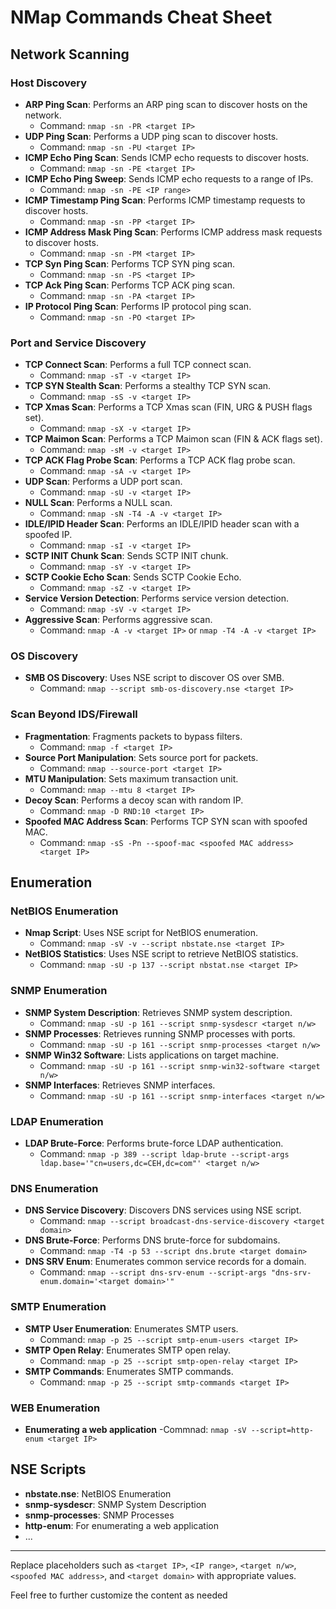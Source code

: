 # NMap Commands Cheat Sheet

## Network Scanning

### Host Discovery
- **ARP Ping Scan**: Performs an ARP ping scan to discover hosts on the network.
  - Command: `nmap -sn -PR <target IP>`
- **UDP Ping Scan**: Performs a UDP ping scan to discover hosts.
  - Command: `nmap -sn -PU <target IP>`
- **ICMP Echo Ping Scan**: Sends ICMP echo requests to discover hosts.
  - Command: `nmap -sn -PE <target IP>`
- **ICMP Echo Ping Sweep**: Sends ICMP echo requests to a range of IPs.
  - Command: `nmap -sn -PE <IP range>`
- **ICMP Timestamp Ping Scan**: Performs ICMP timestamp requests to discover hosts.
  - Command: `nmap -sn -PP <target IP>`
- **ICMP Address Mask Ping Scan**: Performs ICMP address mask requests to discover hosts.
  - Command: `nmap -sn -PM <target IP>`
- **TCP Syn Ping Scan**: Performs TCP SYN ping scan.
  - Command: `nmap -sn -PS <target IP>`
- **TCP Ack Ping Scan**: Performs TCP ACK ping scan.
  - Command: `nmap -sn -PA <target IP>`
- **IP Protocol Ping Scan**: Performs IP protocol ping scan.
  - Command: `nmap -sn -PO <target IP>`

### Port and Service Discovery
- **TCP Connect Scan**: Performs a full TCP connect scan.
  - Command: `nmap -sT -v <target IP>`
- **TCP SYN Stealth Scan**: Performs a stealthy TCP SYN scan.
  - Command: `nmap -sS -v <target IP>`
- **TCP Xmas Scan**: Performs a TCP Xmas scan (FIN, URG & PUSH flags set).
  - Command: `nmap -sX -v <target IP>`
- **TCP Maimon Scan**: Performs a TCP Maimon scan (FIN & ACK flags set).
  - Command: `nmap -sM -v <target IP>`
- **TCP ACK Flag Probe Scan**: Performs a TCP ACK flag probe scan.
  - Command: `nmap -sA -v <target IP>`
- **UDP Scan**: Performs a UDP port scan.
  - Command: `nmap -sU -v <target IP>`
- **NULL Scan**: Performs a NULL scan.
  - Command: `nmap -sN -T4 -A -v <target IP>`
- **IDLE/IPID Header Scan**: Performs an IDLE/IPID header scan with a spoofed IP.
  - Command: `nmap -sI -v <target IP>`
- **SCTP INIT Chunk Scan**: Sends SCTP INIT chunk.
  - Command: `nmap -sY -v <target IP>`
- **SCTP Cookie Echo Scan**: Sends SCTP Cookie Echo.
  - Command: `nmap -sZ -v <target IP>`
- **Service Version Detection**: Performs service version detection.
  - Command: `nmap -sV -v <target IP>`
- **Aggressive Scan**: Performs aggressive scan.
  - Command: `nmap -A -v <target IP>` or `nmap -T4 -A -v <target IP>`

### OS Discovery
- **SMB OS Discovery**: Uses NSE script to discover OS over SMB.
  - Command: `nmap --script smb-os-discovery.nse <target IP>`

### Scan Beyond IDS/Firewall
- **Fragmentation**: Fragments packets to bypass filters.
  - Command: `nmap -f <target IP>`
- **Source Port Manipulation**: Sets source port for packets.
  - Command: `nmap --source-port <target IP>`
- **MTU Manipulation**: Sets maximum transaction unit.
  - Command: `nmap --mtu 8 <target IP>`
- **Decoy Scan**: Performs a decoy scan with random IP.
  - Command: `nmap -D RND:10 <target IP>`
- **Spoofed MAC Address Scan**: Performs TCP SYN scan with spoofed MAC.
  - Command: `nmap -sS -Pn --spoof-mac <spoofed MAC address> <target IP>`

## Enumeration

### NetBIOS Enumeration
- **Nmap Script**: Uses NSE script for NetBIOS enumeration.
  - Command: `nmap -sV -v --script nbstate.nse <target IP>`
- **NetBIOS Statistics**: Uses NSE script to retrieve NetBIOS statistics.
  - Command: `nmap -sU -p 137 --script nbstat.nse <target IP>`

### SNMP Enumeration
- **SNMP System Description**: Retrieves SNMP system description.
  - Command: `nmap -sU -p 161 --script snmp-sysdescr <target n/w>`
- **SNMP Processes**: Retrieves running SNMP processes with ports.
  - Command: `nmap -sU -p 161 --script snmp-processes <target n/w>`
- **SNMP Win32 Software**: Lists applications on target machine.
  - Command: `nmap -sU -p 161 --script snmp-win32-software <target n/w>`
- **SNMP Interfaces**: Retrieves SNMP interfaces.
  - Command: `nmap -sU -p 161 --script snmp-interfaces <target n/w>`

### LDAP Enumeration
- **LDAP Brute-Force**: Performs brute-force LDAP authentication.
  - Command: `nmap -p 389 --script ldap-brute --script-args ldap.base='"cn=users,dc=CEH,dc=com"' <target n/w>`

### DNS Enumeration
- **DNS Service Discovery**: Discovers DNS services using NSE script.
  - Command: `nmap --script broadcast-dns-service-discovery <target domain>`
- **DNS Brute-Force**: Performs DNS brute-force for subdomains.
  - Command: `nmap -T4 -p 53 --script dns.brute <target domain>`
- **DNS SRV Enum**: Enumerates common service records for a domain.
  - Command: `nmap --script dns-srv-enum --script-args "dns-srv-enum.domain='<target domain>'"`

### SMTP Enumeration
- **SMTP User Enumeration**: Enumerates SMTP users.
  - Command: `nmap -p 25 --script smtp-enum-users <target IP>`
- **SMTP Open Relay**: Enumerates SMTP open relay.
  - Command: `nmap -p 25 --script smtp-open-relay <target IP>`
- **SMTP Commands**: Enumerates SMTP commands.
  - Command: `nmap -p 25 --script smtp-commands <target IP>`

### WEB Enumeration
 - **Enumerating a web application**
   -Commnad: `nmap -sV --script=http-enum <target IP>`

## NSE Scripts

- **nbstate.nse**: NetBIOS Enumeration
- **snmp-sysdescr**: SNMP System Description
- **snmp-processes**: SNMP Processes
- **http-enum**: For enumerating a web application
- ...

---

Replace placeholders such as `<target IP>`, `<IP range>`, `<target n/w>`, `<spoofed MAC address>`, and `<target domain>` with appropriate values.

Feel free to further customize the content as needed
